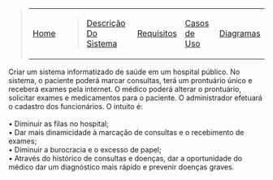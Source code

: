 > <table>
<blockquote><tr>
<td>
<a href='http://code.google.com/p/sistema-hospital'>Home</a>
</td></blockquote></li></ul>

> <td>
<blockquote><a href='http://code.google.com/p/sistema-hospital/wiki/DescricaoDoSistema'>Descrição Do Sistema</a></td></blockquote>

> <td><a href='http://code.google.com/p/sistema-hospital/wiki/Requisitos'>Requisitos</a></td>

> <td><a href='http://code.google.com/p/sistema-hospital/wiki/CasosDeUso'>Casos de Uso</a></td>

> <td><a href='http://code.google.com/p/sistema-hospital/wiki/DiagramasDeCasosDeUso'>Diagramas</a></td>

> </tr>
</li></ul><blockquote></table></blockquote>



Criar um sistema informatizado de saúde em um hospital público. No sistema, o paciente poderá marcar consultas, terá um prontuário único e receberá exames pela internet. O médico poderá alterar o prontuário, solicitar exames e medicamentos para o paciente.  O administrador efetuará o cadastro dos funcionários. O intuito é:<br><br>
•	 Diminuir as filas no hospital;<br>
•	 Dar mais dinamicidade à marcação de consultas e o recebimento de exames;<br>
•	Diminuir a burocracia e o excesso de papel;<br>
•	Através do histórico de consultas e doenças, dar a oportunidade do médico dar um diagnóstico mais rápido e prevenir doenças graves.